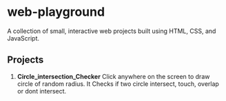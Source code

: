 # web-playground

A collection of small, interactive web projects built using HTML, CSS, and JavaScript.

## Projects

1. **Circle_intersection_Checker** 
   Click anywhere on the screen to draw circle of random radius.
   It Checks if two circle intersect, touch, overlap or dont intersect.